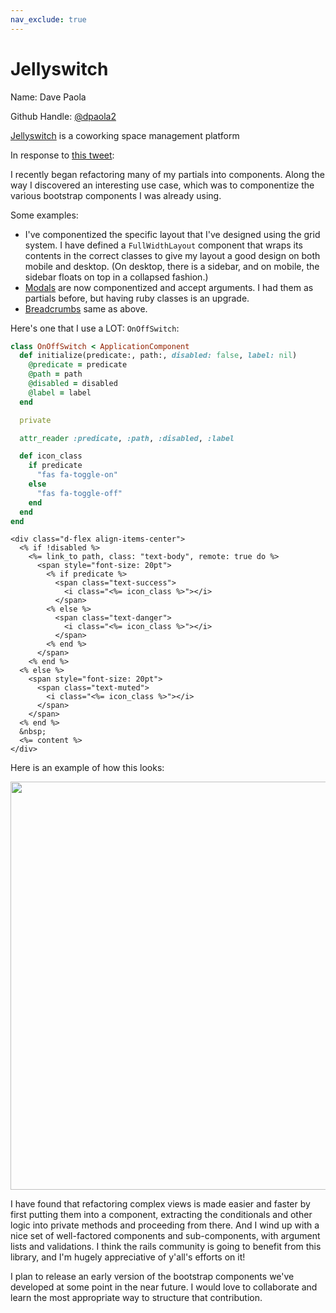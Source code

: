```yaml
---
nav_exclude: true
---
```


# Jellyswitch

Name: Dave Paola

Github Handle: [@dpaola2](https://github.com/dpaola2)

[Jellyswitch](https://www.jellyswitch.com) is a coworking space management platform

In response to [this tweet](https://twitter.com/joelhawksley/status/1232674647327547394):

I recently began refactoring many of my partials into components. Along the way I discovered an interesting use case, which was to componentize the various bootstrap components I was already using.

Some examples:

- I've componentized the specific layout that I've designed using the grid system. I have defined a `FullWidthLayout` component that wraps its contents in the correct classes to give my layout a good design on both mobile and desktop. (On desktop, there is a sidebar, and on mobile, the sidebar floats on top in a collapsed fashion.)
- [Modals](https://getbootstrap.com/docs/4.4/components/modal/) are now componentized and accept arguments. I had them as partials before, but having ruby classes is an upgrade.
- [Breadcrumbs](https://getbootstrap.com/docs/4.4/components/breadcrumb/) same as above.

Here's one that I use a LOT: `OnOffSwitch`:

```ruby
class OnOffSwitch < ApplicationComponent
  def initialize(predicate:, path:, disabled: false, label: nil)
    @predicate = predicate
    @path = path
    @disabled = disabled
    @label = label
  end

  private

  attr_reader :predicate, :path, :disabled, :label

  def icon_class
    if predicate
      "fas fa-toggle-on"
    else
      "fas fa-toggle-off"
    end
  end
end
```

```erb
<div class="d-flex align-items-center">
  <% if !disabled %>
    <%= link_to path, class: "text-body", remote: true do %>
      <span style="font-size: 20pt">
        <% if predicate %>
          <span class="text-success">
            <i class="<%= icon_class %>"></i>
          </span>
        <% else %>
          <span class="text-danger">
            <i class="<%= icon_class %>"></i>
          </span>
        <% end %>
      </span>
    <% end %>
  <% else %>
    <span style="font-size: 20pt">
      <span class="text-muted">
        <i class="<%= icon_class %>"></i>
      </span>
    </span>
  <% end %>
  &nbsp;
  <%= content %>
</div>
```

Here is an example of how this looks:

<img width="653" src="https://user-images.githubusercontent.com/150509/75365920-cbfb9500-5872-11ea-8234-f1343629a462.png">

I have found that refactoring complex views is made easier and faster by first putting them into a component, extracting the conditionals and other logic into private methods and proceeding from there. And I wind up with a nice set of well-factored components and sub-components, with argument lists and validations. I think the rails community is going to benefit from this library, and I'm hugely appreciative of y'all's efforts on it!

I plan to release an early version of the bootstrap components we've developed at some point in the near future. I would love to collaborate and learn the most appropriate way to structure that contribution.
